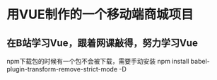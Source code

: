 # 用VUE制作的一个移动端商城项目

## 在B站学习Vue，跟着网课敲得，努力学习Vue

npm下载包的时候有一个包不会被下载，需要手动安装
 npm install babel-plugin-transform-remove-strict-mode -D
